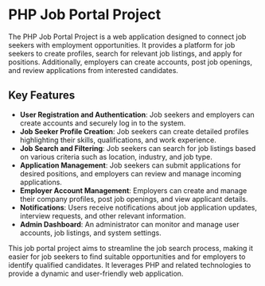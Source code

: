 # PHP Job Portal Project

The PHP Job Portal Project is a web application designed to connect job seekers with employment opportunities. It provides a platform for job seekers to create profiles, search for relevant job listings, and apply for positions. Additionally, employers can create accounts, post job openings, and review applications from interested candidates.

## Key Features

- **User Registration and Authentication**: Job seekers and employers can create accounts and securely log in to the system.
- **Job Seeker Profile Creation**: Job seekers can create detailed profiles highlighting their skills, qualifications, and work experience.
- **Job Search and Filtering**: Job seekers can search for job listings based on various criteria such as location, industry, and job type.
- **Application Management**: Job seekers can submit applications for desired positions, and employers can review and manage incoming applications.
- **Employer Account Management**: Employers can create and manage their company profiles, post job openings, and view applicant details.
- **Notifications**: Users receive notifications about job application updates, interview requests, and other relevant information.
- **Admin Dashboard**: An administrator can monitor and manage user accounts, job listings, and system settings.

This job portal project aims to streamline the job search process, making it easier for job seekers to find suitable opportunities and for employers to identify qualified candidates. It leverages PHP and related technologies to provide a dynamic and user-friendly web application.
